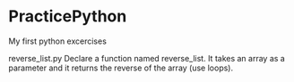 # PracticePython
My first python excercises

reverse_list.py   Declare a function named reverse_list. It takes an array as a parameter and it returns the reverse of the array (use loops).
